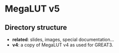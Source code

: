 MegaLUT v5
==========

Directory structure
-------------------

- **related**: slides, images, special documentation...
- **v4**: a copy of MegaLUT v4 as used for GREAT3.

